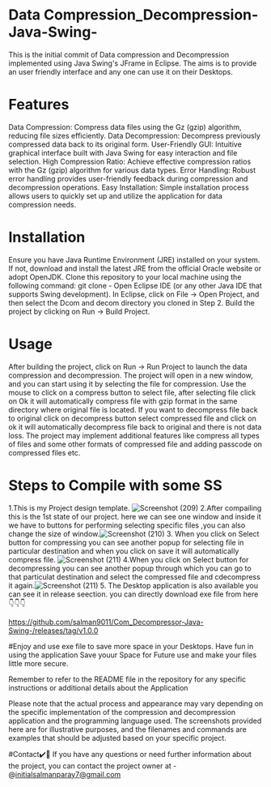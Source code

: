 # Data Compression_Decompression-Java-Swing-
 This is the initial commit of Data compression and Decompression implemented using Java Swing's JFrame in Eclipse. The  aims is  to provide an user friendly interface and any one can use it on their Desktops.
 # Features
 Data Compression: Compress data files using the Gz (gzip) algorithm, reducing file sizes efficiently.
 Data Decompression: Decompress previously compressed data back to its original form.
 User-Friendly GUI: Intuitive graphical interface built with Java Swing for easy interaction and file selection.
 High Compression Ratio: Achieve effective compression ratios with the Gz (gzip) algorithm for various data types.
 Error Handling: Robust error handling provides user-friendly feedback during compression and decompression operations.
 Easy Installation: Simple installation process allows users to quickly set up and utilize the application for data compression needs.
 
 # Installation
 Ensure you have Java Runtime Environment (JRE) installed on your system. If not, download and install the latest JRE from the official Oracle website or adopt OpenJDK. Clone this repository to your local machine using the following command: git clone - Open Eclipse IDE (or any other Java IDE that supports Swing development). In Eclipse, click on File -> Open Project, and then select the Dcom and decom directory you cloned in Step 2. Build the project by clicking on Run -> Build Project.
 
 # Usage
 After building the project, click on Run -> Run Project to launch the data compression and decompression. The project will open in a new window, and you can start using it by selecting the file for compression. Use the mouse to click on a compress button to select file, after selecting file click on Ok it will automatically compress file with gzip format in the same directory where original file is located. If you want to decompress file back to original click on decompress button select compressed file and click on ok it will automatically decompress file back to original and there is not data loss. The project may implement additional features like compress all types of files  and some other formats of compressed file and adding passcode on compressed files etc.
  # Steps to Compile with some SS
  
 1.This is my Project design template.
![Screenshot (209)](https://github.com/salman9011/Com_Decompressor-Java-Swing-/assets/70580281/9548ba9d-1d44-49b3-8c26-54c6966e35b7)
2.After compailing this is the 1st state of our project. here we can see one window and inside it we have to buttons for performing  selecting specific files ,you can also change the size of window.![Screenshot (210)](https://github.com/salman9011/Com_Decompressor-Java-Swing-/assets/70580281/2546e7ff-74e7-4236-bfcf-9ad6795e031d)
3. When you click on Select button  for compressing you can see another popup for selecting file in particular destination and when you click on save it will automatically compress file.
![Screenshot (211)](https://github.com/salman9011/Com_Decompressor-Java-Swing-/assets/70580281/55931933-d43a-45d2-a2e2-b4008d634153)
4.When you click on Select button for decompressing you can see another popup through which you can go to that particulat destination and select the compressed file and cdecompress it again.![Screenshot (211)](https://github.com/salman9011/Com_Decompressor-Java-Swing-/assets/70580281/54f632fb-48a3-46e5-8f33-acf3a18c512d)
5. The Desktop application is also available you can see it in release seection.
you can directly download exe file from here👇👇👇

https://github.com/salman9011/Com_Decompressor-Java-Swing-/releases/tag/v1.0.0

#Enjoy and use exe file to save more space in your Desktops.
Have fun in using the application Save youur Space for Future use and make your files little more secure.

Remember to refer to the README file in the repository for any specific instructions or additional details about the Application

Please note that the actual process and appearance may vary depending on the specific implementation of the compression and decompression application and the programming language used. The screenshots provided here are for illustrative purposes, and the filenames and commands are examples that should be adjusted based on your specific project.

#Contact✔️🔴
If you have any questions or need further information about the project, you can contact the project owner at - @initialsalmanparay7@gmail.com

